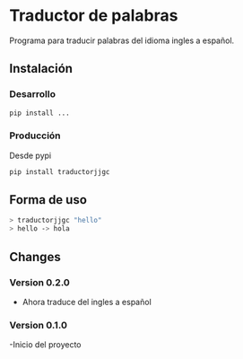 # Traductor de palabras

Programa para traducir palabras del idioma ingles a español.

## Instalación

### Desarrollo
```bash
pip install ...
```

### Producción

Desde pypi
```bash
pip install traductorjjgc
```

## Forma de uso

```bash
> traductorjjgc "hello"
> hello -> hola
```

## Changes

### Version 0.2.0

- Ahora traduce del ingles a español

### Version 0.1.0

-Inicio del proyecto